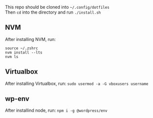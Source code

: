 This repo should be cloned into `~/.config/dotfiles`<br>
Then `cd` into the directory and run `./install.sh`

## NVM
After installing NVM, run:
```
source ~/.zshrc
nvm install --lts
nvm ls
```

## Virtualbox
After installing Virtualbox, run:
`sudo usermod -a -G vboxusers username`

## wp-env
After installind node, run:
`npm i -g @wordpress/env`
